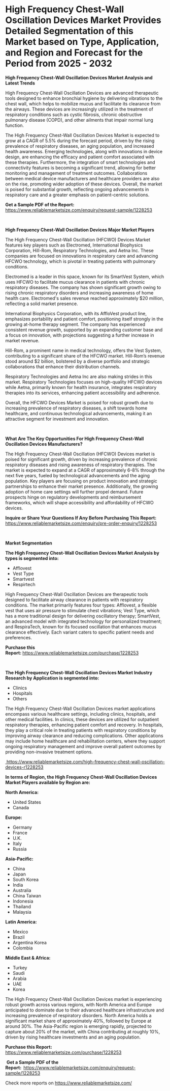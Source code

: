 <p><h1>High Frequency Chest-Wall Oscillation Devices Market Provides Detailed Segmentation of this Market based on Type, Application, and Region and Forecast for the Period from 2025 - 2032</h1></p><p><strong>High Frequency Chest-Wall Oscillation Devices Market Analysis and Latest Trends</strong></p>
<p><p>High Frequency Chest-Wall Oscillation Devices are advanced therapeutic tools designed to enhance bronchial hygiene by delivering vibrations to the chest wall, which helps to mobilize mucus and facilitate its clearance from the airways. These devices are increasingly utilized in the treatment of respiratory conditions such as cystic fibrosis, chronic obstructive pulmonary disease (COPD), and other ailments that impair normal lung function.</p><p>The High Frequency Chest-Wall Oscillation Devices Market is expected to grow at a CAGR of 5.5% during the forecast period, driven by the rising prevalence of respiratory diseases, an aging population, and increased health awareness. Emerging technologies, along with innovations in device design, are enhancing the efficacy and patient comfort associated with these therapies. Furthermore, the integration of smart technologies and connectivity features is becoming a significant trend, allowing for better monitoring and management of treatment outcomes. Collaborations between medical device manufacturers and healthcare providers are also on the rise, promoting wider adoption of these devices. Overall, the market is poised for substantial growth, reflecting ongoing advancements in respiratory care and a greater emphasis on patient-centric solutions.</p></p>
<p><strong>Get a Sample PDF of the Report:&nbsp;</strong> <a href="https://www.reliablemarketsize.com/enquiry/request-sample/1228253?utm_campaign=3107&utm_medium=2&utm_source=Github&utm_content=ia&utm_term=05032025&utm_id=high-frequency-chest-wall-oscillation-devices">https://www.reliablemarketsize.com/enquiry/request-sample/1228253</a></p>
<p>&nbsp;</p>
<p><strong>High Frequency Chest-Wall Oscillation Devices Major Market Players</strong></p>
<p><p>The High Frequency Chest-Wall Oscillation (HFCWO) Devices Market features key players such as Electromed, International Biophysics Corporation, Hill-Rom, Respiratory Technologies, and Aetna Inc. These companies are focused on innovations in respiratory care and advancing HFCWO technology, which is pivotal in treating patients with pulmonary conditions.</p><p>Electromed is a leader in this space, known for its SmartVest System, which uses HFCWO to facilitate mucus clearance in patients with chronic respiratory diseases. The company has shown significant growth owing to rising chronic respiratory disorders and increasing awareness of home health care. Electromed's sales revenue reached approximately $20 million, reflecting a solid market presence.</p><p>International Biophysics Corporation, with its AffloVest product line, emphasizes portability and patient comfort, positioning itself strongly in the growing at-home therapy segment. The company has experienced consistent revenue growth, supported by an expanding customer base and a focus on innovation, with projections suggesting a further increase in market revenue.</p><p>Hill-Rom, a prominent name in medical technology, offers the Vest System, contributing to a significant share of the HFCWO market. Hill-Rom’s revenue stood around $2 billion, bolstered by a diverse portfolio and strategic collaborations that enhance their distribution channels.</p><p>Respiratory Technologies and Aetna Inc are also making strides in this market. Respiratory Technologies focuses on high-quality HFCWO devices while Aetna, primarily known for health insurance, integrates respiratory therapies into its services, enhancing patient accessibility and adherence.</p><p>Overall, the HFCWO Devices Market is poised for robust growth due to increasing prevalence of respiratory diseases, a shift towards home healthcare, and continuous technological advancements, making it an attractive segment for investment and innovation.</p></p>
<p>&nbsp;</p>
<p><strong>What Are The Key Opportunities For High Frequency Chest-Wall Oscillation Devices Manufacturers?</strong></p>
<p><p>The High Frequency Chest-Wall Oscillation (HFCWO) Devices market is poised for significant growth, driven by increasing prevalence of chronic respiratory diseases and rising awareness of respiratory therapies. The market is expected to expand at a CAGR of approximately 6-8% through the next five years, fueled by technological advancements and the aging population. Key players are focusing on product innovation and strategic partnerships to enhance their market presence. Additionally, the growing adoption of home care settings will further propel demand. Future prospects hinge on regulatory developments and reimbursement frameworks, which will shape accessibility and affordability of HFCWO devices.</p></p>
<p><strong>Inquire or Share Your Questions If Any Before Purchasing This Report:</strong> <a href="https://www.reliablemarketsize.com/enquiry/pre-order-enquiry/1228253?utm_campaign=3107&utm_medium=2&utm_source=Github&utm_content=ia&utm_term=05032025&utm_id=high-frequency-chest-wall-oscillation-devices">https://www.reliablemarketsize.com/enquiry/pre-order-enquiry/1228253</a></p>
<p>&nbsp;</p>
<p><strong>Market Segmentation</strong></p>
<p><strong>The High Frequency Chest-Wall Oscillation Devices Market Analysis by types is segmented into:</strong></p>
<p><ul><li>Afflovest</li><li>Vest Type</li><li>Smartvest</li><li>Respirtech</li></ul></p>
<p><p>High Frequency Chest-Wall Oscillation Devices are therapeutic tools designed to facilitate airway clearance in patients with respiratory conditions. The market primarily features four types: Afflovest, a flexible vest that uses air pressure to stimulate chest vibrations; Vest Type, which has a more traditional design for delivering oscillatory therapy; SmartVest, an advanced model with integrated technology for personalized treatment; and RespiraTech, known for its focused oscillation that enhances mucus clearance effectively. Each variant caters to specific patient needs and preferences.</p></p>
<p><strong>Purchase this Report:&nbsp;</strong><a href="https://www.reliablemarketsize.com/purchase/1228253?utm_campaign=3107&utm_medium=2&utm_source=Github&utm_content=ia&utm_term=05032025&utm_id=high-frequency-chest-wall-oscillation-devices">https://www.reliablemarketsize.com/purchase/1228253</a></p>
<p>&nbsp;</p>
<p><strong>The High Frequency Chest-Wall Oscillation Devices Market Industry Research by Application is segmented into:</strong></p>
<p><ul><li>Clinics</li><li>Hospitals</li><li>Others</li></ul></p>
<p><p>The High Frequency Chest-Wall Oscillation Devices market applications encompass various healthcare settings, including clinics, hospitals, and other medical facilities. In clinics, these devices are utilized for outpatient respiratory therapies, enhancing patient comfort and recovery. In hospitals, they play a critical role in treating patients with respiratory conditions by improving airway clearance and reducing complications. Other applications may include home healthcare and rehabilitation centers, where they support ongoing respiratory management and improve overall patient outcomes by providing non-invasive treatment options.</p></p>
<p><a href="https://www.reliablemarketsize.com/high-frequency-chest-wall-oscillation-devices-r1228253?utm_campaign=3107&utm_medium=2&utm_source=Github&utm_content=ia&utm_term=05032025&utm_id=high-frequency-chest-wall-oscillation-devices">&nbsp;https://www.reliablemarketsize.com/high-frequency-chest-wall-oscillation-devices-r1228253</a></p>
<p><strong>In terms of Region, the High Frequency Chest-Wall Oscillation Devices Market Players available by Region are:</strong></p>
<p>
    <p> <strong> North America: </strong>
        <ul>
            <li>United States</li>
            <li>Canada</li>
        </ul>
        </p> 
    <p> <strong> Europe: </strong>
        <ul>
            <li>Germany</li>
            <li>France</li>
            <li>U.K.</li>
            <li>Italy</li>
            <li>Russia</li>
        </ul>
        </p> 
    <p> <strong> Asia-Pacific: </strong>
        <ul>
            <li>China</li>
            <li>Japan</li>
            <li>South Korea</li>
            <li>India</li>
            <li>Australia</li>
            <li>China Taiwan</li>
            <li>Indonesia</li>
            <li>Thailand</li>
            <li>Malaysia</li>
        </ul>
        </p> 
    <p> <strong> Latin America: </strong>
        <ul>
            <li>Mexico</li>
            <li>Brazil</li>
            <li>Argentina Korea</li>
            <li>Colombia</li>
        </ul>
        </p> 
    <p> <strong> Middle East & Africa: </strong>
        <ul>
            <li>Turkey</li>
            <li>Saudi</li>
            <li>Arabia</li>
            <li>UAE</li>
            <li>Korea</li>
        </ul>
    </p>
    </p>
<p><p>The High Frequency Chest-Wall Oscillation Devices market is experiencing robust growth across various regions, with North America and Europe anticipated to dominate due to their advanced healthcare infrastructure and increasing prevalence of respiratory disorders. North America holds a significant market share of approximately 40%, followed by Europe at around 30%. The Asia-Pacific region is emerging rapidly, projected to capture about 20% of the market, with China contributing at roughly 10%, driven by rising healthcare investments and an aging population.</p></p>
<p><strong>Purchase this Report: </strong><a href="https://www.reliablemarketsize.com/purchase/1228253?utm_campaign=3107&utm_medium=2&utm_source=Github&utm_content=ia&utm_term=05032025&utm_id=high-frequency-chest-wall-oscillation-devices">https://www.reliablemarketsize.com/purchase/1228253</a></p>
<p>&nbsp;<strong>Get a Sample PDF of the Report:&nbsp;&nbsp;</strong><a href="https://www.reliablemarketsize.com/enquiry/request-sample/1228253?utm_campaign=3107&utm_medium=2&utm_source=Github&utm_content=ia&utm_term=05032025&utm_id=high-frequency-chest-wall-oscillation-devices">https://www.reliablemarketsize.com/enquiry/request-sample/1228253</a></p>
<p><strong></strong></p>
<p>Check more reports on <a href="https://www.reliablemarketsize.com/?utm_campaign=3107&utm_medium=2&utm_source=Github&utm_content=ia&utm_term=05032025&utm_id=high-frequency-chest-wall-oscillation-devices">https://www.reliablemarketsize.com/</a></p>